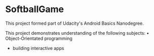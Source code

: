 # SoftballGame

This project formed part of Udacity's Android Basics Nanodegree.

This project demonstrates understanding of the following subjects:
•	Object-Orientated programming
- building interactive apps


